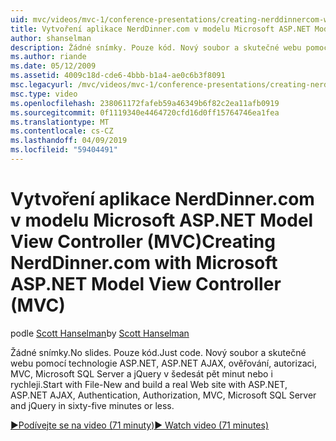```yaml
---
uid: mvc/videos/mvc-1/conference-presentations/creating-nerddinnercom-with-microsoft-aspnet-model-view-controller-mvc
title: Vytvoření aplikace NerdDinner.com v modelu Microsoft ASP.NET Model View Controller (MVC) | Dokumentace Microsoftu
author: shanselman
description: Žádné snímky. Pouze kód. Nový soubor a skutečné webu pomocí technologie ASP.NET, ASP.NET AJAX, ověřování, autorizace, MVC, Microsoft SQL Server a...
ms.author: riande
ms.date: 05/12/2009
ms.assetid: 4009c18d-cde6-4bbb-b1a4-ae0c6b3f8091
msc.legacyurl: /mvc/videos/mvc-1/conference-presentations/creating-nerddinnercom-with-microsoft-aspnet-model-view-controller-mvc
msc.type: video
ms.openlocfilehash: 238061172fafeb59a46349b6f82c2ea11afb0919
ms.sourcegitcommit: 0f1119340e4464720cfd16d0ff15764746ea1fea
ms.translationtype: MT
ms.contentlocale: cs-CZ
ms.lasthandoff: 04/09/2019
ms.locfileid: "59404491"
---
```

# <a name="creating-nerddinnercom-with-microsoft-aspnet-model-view-controller-mvc"></a><span data-ttu-id="08039-105">Vytvoření aplikace NerdDinner.com v modelu Microsoft ASP.NET Model View Controller (MVC)</span><span class="sxs-lookup"><span data-stu-id="08039-105">Creating NerdDinner.com with Microsoft ASP.NET Model View Controller (MVC)</span></span>

<span data-ttu-id="08039-106">podle [Scott Hanselman](https://github.com/shanselman)</span><span class="sxs-lookup"><span data-stu-id="08039-106">by [Scott Hanselman](https://github.com/shanselman)</span></span>

<span data-ttu-id="08039-107">Žádné snímky.</span><span class="sxs-lookup"><span data-stu-id="08039-107">No slides.</span></span> <span data-ttu-id="08039-108">Pouze kód.</span><span class="sxs-lookup"><span data-stu-id="08039-108">Just code.</span></span> <span data-ttu-id="08039-109">Nový soubor a skutečné webu pomocí technologie ASP.NET, ASP.NET AJAX, ověřování, autorizaci, MVC, Microsoft SQL Server a jQuery v šedesát pět minut nebo i rychleji.</span><span class="sxs-lookup"><span data-stu-id="08039-109">Start with File-New and build a real Web site with ASP.NET, ASP.NET AJAX, Authentication, Authorization, MVC, Microsoft SQL Server and jQuery in sixty-five minutes or less.</span></span>

[<span data-ttu-id="08039-110">&#9654;Podívejte se na video (71 minuty)</span><span class="sxs-lookup"><span data-stu-id="08039-110">&#9654; Watch video (71 minutes)</span></span>](https://channel9.msdn.com/Blogs/ASP-NET-Site-Videos/creating-nerddinnercom-with-microsoft-aspnet-model-view-controller-mvc)
